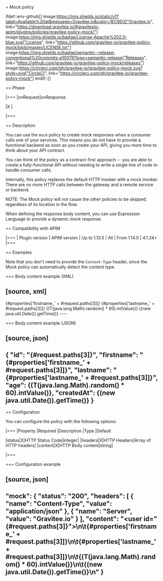 = Mock policy

ifdef::env-github[]
image:https://img.shields.io/static/v1?label=Available%20at&message=Gravitee.io&color=1EC9D2["Gravitee.io", link="https://download.gravitee.io/#graviteeio-apim/plugins/policies/gravitee-policy-mock/"]
image:https://img.shields.io/badge/License-Apache%202.0-blue.svg["License", link="https://github.com/gravitee-io/gravitee-policy-mock/blob/master/LICENSE.txt"]
image:https://img.shields.io/badge/semantic--release-conventional%20commits-e10079?logo=semantic-release["Releases", link="https://github.com/gravitee-io/gravitee-policy-mock/releases"]
image:https://circleci.com/gh/gravitee-io/gravitee-policy-mock.svg?style=svg["CircleCI", link="https://circleci.com/gh/gravitee-io/gravitee-policy-mock"]
endif::[]

== Phase

|===
|onRequest|onResponse

|X
|

|===

== Description

You can use the `mock` policy to create mock responses when a consumer calls one of your services.
This means you do not have to provide a functional backend as soon as you create your API, giving you more time to think about your API contract.

You can think of the policy as a contract-first approach -- you are able to create a fully-functional API without needing to write a single line of code to handle consumer calls.

Internally, this policy replaces the default HTTP invoker with a mock invoker. There are no more HTTP calls between
the gateway and a remote service or backend.

NOTE: The Mock policy will *not* cause the other policies to be skipped, regardless of its location in the flow.

When defining the response body content, you can use Expression Language to provide a dynamic mock response.

== Compatibility with APIM

|===
| Plugin version | APIM version
| Up to 1.13.5      | All
| From 1.14.0      | 4.1.24+
|===


== Examples

Note that you don't need to provide the `Content-Type` header, since the Mock policy can automatically detect the
content type.

=== Body content example (XML)

[source, xml]
----
<user id="{#request.paths[3]}">
    <firstname>{#properties['firstname_' + #request.paths[3]]}</firstname>
	<lastname>{#properties['lastname_' + #request.paths[3]]}</lastname>
	<age>{(T(java.lang.Math).random() * 60).intValue()}</age>
	<createdAt>{(new java.util.Date()).getTime()}</createdAt>
</user>
----

=== Body content example (JSON)

[source, json]
----
{
    "id": "{#request.paths[3]}",
    "firstname": "{#properties['firstname_' + #request.paths[3]]}",
    "lastname": "{#properties['lastname_' + #request.paths[3]]}",
    "age": {(T(java.lang.Math).random() * 60).intValue()},
    "createdAt": {(new java.util.Date()).getTime()}
}
----

== Configuration

You can configure the policy with the following options:

|===
|Property |Required |Description |Type |Default

|status|X|HTTP Status Code|integer|
|headers|X|HTTP Headers|Array of HTTP headers|
|content|X|HTTP Body content|string|

|===

=== Configuration example

[source, json]
----
"mock": {
    "status": "200",
    "headers": [
        {
            "name": "Content-Type",
            "value": "application/json"
        }, {
            "name": "Server",
            "value": "Gravitee.io"
        }
    ],
    "content": "<user id=\"{#request.paths[3]}\">\n\t<firstname>{#properties['firstname_' + #request.paths[3]]}</firstname>\n\t<lastname>{#properties['lastname_' + #request.paths[3]]}</lastname>\n\t<age>{(T(java.lang.Math).random() * 60).intValue()}</age>\n\t<createdAt>{(new java.util.Date()).getTime()}</createdAt>\n</user>"
}
----

